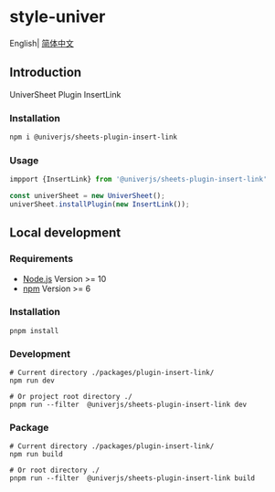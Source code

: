 # style-univer

English| [简体中文](./README-zh.md)

## Introduction

UniverSheet Plugin InsertLink

### Installation

```bash
npm i @univerjs/sheets-plugin-insert-link
```

### Usage

```js
impport {InsertLink} from '@univerjs/sheets-plugin-insert-link'

const univerSheet = new UniverSheet();
univerSheet.installPlugin(new InsertLink());
```

## Local development

### Requirements

-   [Node.js](https://nodejs.org/en/) Version >= 10
-   [npm](https://www.npmjs.com/) Version >= 6

### Installation

```
pnpm install
```

### Development

```
# Current directory ./packages/plugin-insert-link/
npm run dev

# Or project root directory ./
pnpm run --filter  @univerjs/sheets-plugin-insert-link dev
```

### Package

```
# Current directory ./packages/plugin-insert-link/
npm run build

# Or root directory ./
pnpm run --filter  @univerjs/sheets-plugin-insert-link build
```
